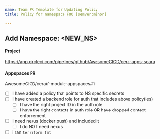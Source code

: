 ```yaml
---
name: Team PR Template for Updating Policy
title: Policy for namespace FOO [semver:minor]

---
```

## Add Namespace: <NEW_NS>

#### Project
<!-- Make sure you have already created at least a skeleton project. You must use that project ID in auth role claims -->
https://app.circleci.com/pipelines/github/AwesomeCICD/cera-apps-scara

#### Appspaces PR
<!-- This change should only be needed when adding new namesapves to the ceratf-module-appspaces repository.  Link corresponding PR here -->
AwesomeCICD/ceratf-module-appspaces#1

- [ ] I have added a policy that points to NS specific secrets
- [ ] I have created a backend role for auth that includes above policy(ies) 
  - [ ] I have the right project ID in the auth role
  - [ ] I have the right contexts in auth role OR have dropped context enforcement
- [ ] I need nexus (docker push) and included it
  - [ ] I do NOT need nexus
- [ ] i ran `terraform fmt`
